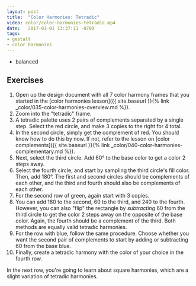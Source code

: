 ```yaml
---
layout: post
title:  "Color Harmonies: Tetradic"
video: color/color-harmonies-tetradic.mp4
date:   2017-01-01 13:37:11 -0700
tags:
- gestalt
- color harmonies
---
```

* balanced

<!--more-->
## Exercises

1. Open up the design document with all 7 color harmony frames that you started in the [color harmonies lesson]({{ site.baseurl }}{% link _color/035-color-harmonies-overview.md %}).
2. Zoom into the "tetradic" frame.
3. A tetradic palette uses 2 pairs of complements separated by a single step. Select the red circle, and make 3 copies to the right for 4 total.
4. In the second circle, simply get the complement of red. You should know how to do this by now. If not, refer to the lesson on [color complements]({{ site.baseurl }}{% link _color/040-color-harmonies-complementary.md %}).
5. Next, select the third circle. Add 60° to the base color to get a color 2 steps away.
6. Select the fourth circle, and start by sampling the third circle's fill color. Then, add 180°. The first and second circles should be complements of each other, and the third and fourth should also be complements of each other.
7. For the second row of green, again start with 3 copies.
8. You can add 180 to the second, 60 to the third, and 240 to the fourth. However, you can also "flip" the rectangle by *subtracting* 60 from the third circle to get the color 2 steps away on the opposite of the base color. Again, the fourth should be a complement of the third. Both methods are equally valid tetradic harmonies.
9. For the row with blue, follow the same procedure. Choose whether you want the second pair of complements to start by adding or subtracting 60 from the base blue.
10. Finally, create a tetradic harmony with the color of your choice in the fourth row.

In the next row, you're going to learn about square harmonies, which are a slight variation of tetradic harmonies.
